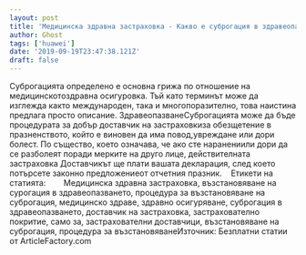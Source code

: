 ```yaml
---
layout: post
title: 'Медицинска здравна застраховка - Какво е суброгация в здравеопазването?'
author: Ghost
tags: ['huawei']
date: '2019-09-19T23:47:38.121Z'
draft: false
---
```


Суброгацията определено е основна грижа по отношение на медицинскотоздравна осигуровка. Тъй като терминът може да изглежда както международен, така и многопоразително, това наистина предлага просто описание. ЗдравеопазванеСуброгацията може да бъде процедурата за добър доставчик на застраховкиза обезщетение в празненството, който е виновен да има повод,увреждане или дори болест. По същество, което означава, че ако сте наранениили дори да се разболеят поради мерките на друго лице, действителната застраховка Доставчикът ще плати вашата декларация, след което потърсете законно предложениеот отчетния празник.    Етикети на статията:        Медицинска здравна застраховка, възстановяване на сурогация в здравеопазването, процедура за възстановяване на суброгация, медицинско здраве, здравно осигуряване, суброгация в здравеопазването, доставчик на застраховка, застрахователно покритие, само за, застрахователни доставчици, възстановяване на суброгация, процедура за възстановяванеИзточник: Безплатни статии от ArticleFactory.com
